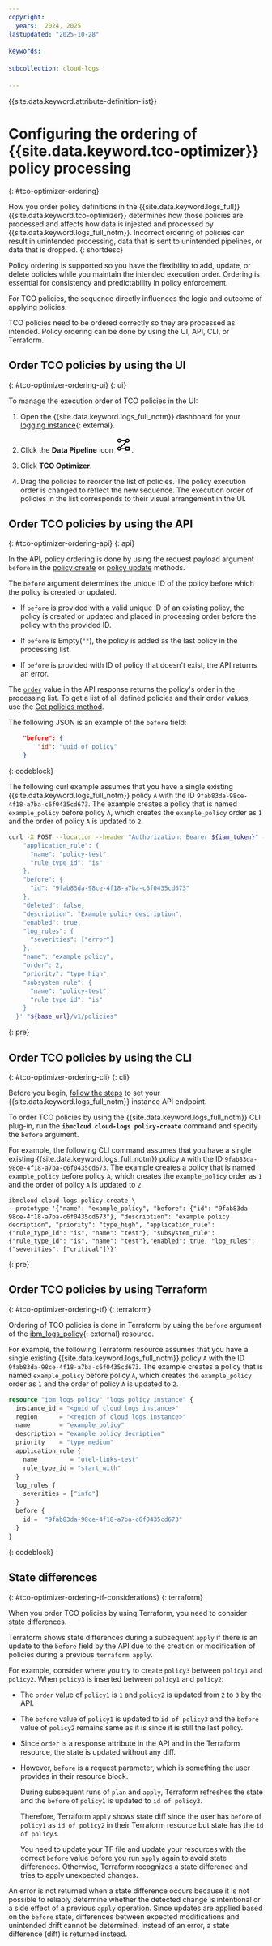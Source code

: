 ```yaml
---
copyright:
  years:  2024, 2025
lastupdated: "2025-10-28"

keywords:

subcollection: cloud-logs

---
```


{{site.data.keyword.attribute-definition-list}}

# Configuring the ordering of {{site.data.keyword.tco-optimizer}} policy processing
{: #tco-optimizer-ordering}

How you order policy definitions in the {{site.data.keyword.logs_full}} {{site.data.keyword.tco-optimizer}} determines how those policies are processed and affects how data is injested and processed by {{site.data.keyword.logs_full_notm}}. Incorrect ordering of policies can result in unintended processing, data that is sent to unintended pipelines, or data that is dropped.
{: shortdesc}

Policy ordering is supported so you have the flexibility to add, update, or delete policies while you maintain the intended execution order. Ordering is essential for consistency and predictability in policy enforcement.

For TCO policies, the sequence directly influences the logic and outcome of applying policies.

TCO policies need to be ordered correctly so they are processed as intended. Policy ordering can be done by using the UI, API, CLI, or Terraform.

## Order TCO policies by using the UI
{: #tco-optimizer-ordering-ui}
{: ui}

To manage the execution order of TCO policies in the UI:

1. Open the {{site.data.keyword.logs_full_notm}} dashboard for your [logging instance](https://cloud.ibm.com/observability/logging){: external}.

2. Click the **Data Pipeline** icon ![Data Pipeline](/icons/data-pipeline.svg "Data Pipeline").

3. Click **TCO Optimizer**.

4. Drag the policies to reorder the list of policies. The policy execution order is changed to reflect the new sequence. The execution order of policies in the list corresponds to their visual arrangement in the UI.


## Order TCO policies by using the API
{: #tco-optimizer-ordering-api}
{: api}

In the API, policy ordering is done by using the request payload argument `before` in the [policy create](/apidocs/logs-service-api#create-policy) or [policy update](/apidocs/logs-service-api#update-policy) methods.

The `before` argument determines the unique ID of the policy before which the policy is created or updated.

- If `before` is provided with a valid unique ID of an existing policy, the policy is created or updated and placed in processing order before the policy with the provided ID.

- If `before` is Empty(`""`), the policy is added as the last policy in the processing list.

- If `before` is provided with ID of policy that doesn't exist, the API returns an error.

The [`order`](/apidocs/logs-service-api#create-policy-response) value in the API response returns the policy's order in the processing list. To get a list of all defined policies and their order values, use the [Get policies method](/apidocs/logs-service-api#get-company-policies).


The following JSON is an example of the `before` field:

```json
    "before": {
        "id": "uuid of policy"
    }
```
{: codeblock}

The following curl example assumes that you have a single existing {{site.data.keyword.logs_full_notm}} policy `A` with the ID `9fab83da-98ce-4f18-a7ba-c6f0435cd673`. The example creates a policy that is named `example_policy` before policy `A`, which creates the `example_policy` order as `1` and the order of policy `A` is updated to `2`.

```sh
curl -X POST --location --header "Authorization: Bearer ${iam_token}" --header "Accept: application/json" --header "Content-Type: application/json" --data   '{
    "application_rule": {
      "name": "policy-test",
      "rule_type_id": "is"
    },
    "before": {
      "id": "9fab83da-98ce-4f18-a7ba-c6f0435cd673"
    },
    "deleted": false,
    "description": "Example policy description",
    "enabled": true,
    "log_rules": {
      "severities": ["error"]
    },
    "name": "example_policy",
    "order": 2,
    "priority": "type_high",
    "subsystem_rule": {
      "name": "policy-test",
      "rule_type_id": "is"
    }
  }' "${base_url}/v1/policies"
```
{: pre}

## Order TCO policies by using the CLI
{: #tco-optimizer-ordering-cli}
{: cli}

Before you begin, [follow the steps](/docs/cloud-logs?topic=cloud-logs-cloud-logs-cli-temp#logs-cli-prereq-temp) to set your {{site.data.keyword.logs_full_notm}} instance API endpoint.

To order TCO policies by using the {{site.data.keyword.logs_full_notm}} CLI plug-in, run the **`ibmcloud cloud-logs policy-create`** command and specify the `before` argument.

For example, the following CLI command assumes that you have a single existing {{site.data.keyword.logs_full_notm}} policy `A` with the ID `9fab83da-98ce-4f18-a7ba-c6f0435cd673`. The example creates a policy that is named `example_policy` before policy `A`, which creates the `example_policy` order as `1` and the order of policy `A` is updated to `2`.

```text
ibmcloud cloud-logs policy-create \
--prototype '{"name": "example_policy", "before": {"id": "9fab83da-98ce-4f18-a7ba-c6f0435cd673"}, "description": "example policy decription", "priority": "type_high", "application_rule": {"rule_type_id": "is", "name": "test"}, "subsystem_rule": {"rule_type_id": "is", "name": "test"},"enabled": true, "log_rules": {"severities": ["critical"]}}'
```
{: pre}


## Order TCO policies by using Terraform
{: #tco-optimizer-ordering-tf}
{: terraform}

Ordering of TCO policies is done in Terraform by using the `before` argument of the [ibm_logs_policy](https://registry.terraform.io/providers/IBM-Cloud/ibm/latest/docs/resources/logs_policy){: external} resource.

For example, the following Terraform resource assumes that you have a single existing {{site.data.keyword.logs_full_notm}} policy `A` with the ID `9fab83da-98ce-4f18-a7ba-c6f0435cd673`. The example creates a policy that is named `example_policy` before policy `A`, which creates the `example_policy` order as `1` and the order of policy `A` is updated to `2`.

```terraform
resource "ibm_logs_policy" "logs_policy_instance" {
  instance_id = "<guid of cloud logs instance>"
  region      = "<region of cloud logs instance>"
  name        = "example_policy"
  description = "example policy decription"
  priority    = "type_medium"
  application_rule {
    name         = "otel-links-test"
    rule_type_id = "start_with"
  }
  log_rules {
    severities = ["info"]
  }
  before {
    id =  "9fab83da-98ce-4f18-a7ba-c6f0435cd673"
  }
}
```
{: codeblock}

## State differences
{: #tco-optimizer-ordering-tf-considerations}
{: terraform}

When you order TCO policies by using Terraform, you need to consider state differences.

Terraform shows state differences during a subsequent `apply` if there is an update to the `before` field by the API due to the creation or modification of policies during a previous `terraform apply`.

For example, consider where you try to create `policy3` between `policy1` and `policy2`. When `policy3` is inserted between `policy1` and `policy2`:

- The `order` value of `policy1` is `1` and `policy2` is updated from `2` to `3` by the API.

- The `before` value of `policy1` is updated to `id of policy3` and the `before` value of `policy2` remains same as it is since it is still the last policy.

- Since `order` is a response attribute in the API and in the Terraform resource, the state is updated without any diff. 

- However, `before` is a request parameter, which is something the user provides in their resource block.
  
  During subsequent runs of `plan` and `apply`, Terraform refreshes the state and the `before` of `policy1` is updated to `id of policy3`.
  
  Therefore, Terraform `apply` shows state diff since the user has `before` of `policy1` as `id of policy2` in their Terraform resource but state has the `id of policy3`.

   You need to update your TF file and update your resources with the correct `before` value before you run `apply` again to avoid state differences. Otherwise, Terraform recognizes a state difference and tries to apply unexpected changes.

An error is not returned when a state difference occurs because it is not possible to reliably determine whether the detected change is intentional or a side effect of a previous `apply` operation. Since updates are applied based on the `before` state, differences between expected modifications and unintended drift cannot be determined. Instead of an error, a state difference (diff) is returned instead.
